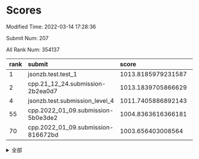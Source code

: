 # Scores

Modified Time: 2022-03-14 17:28:36

Submit Num: 207

All Rank Num: 354137

| rank |               submit               |       score        |       sigma        | pk_num |
| :--- | :--------------------------------- | :----------------- | :----------------- | :----- |
| 1    | jsonzb.test.test_1                 | 1013.8185979231587 | 0.8121829048145919 | 6842   |
| 2    | cpp.21_12_24.submission-2b2ea0d7   | 1013.1839705866629 | 0.8377838248615496 | 6849   |
| 4    | jsonzb.test.submission_level_4     | 1011.7405886892143 | 0.7800835829665805 | 6846   |
| 55   | cpp.2022_01_09.submission-5b0e3de2 | 1004.8363616366181 | 0.7245941943209461 | 6843   |
| 70   | cpp.2022_01_09.submission-816672bd | 1003.656403008564  | 0.7286597249566302 | 6844   |


<details>
<summary>全部</summary>

| rank |                 submit                 |       score        |       sigma        | pk_num |
| :--- | :------------------------------------- | :----------------- | :----------------- | :----- |
| 1    | jsonzb.test.test_1                     | 1013.8185979231587 | 0.8121829048145919 | 6842   |
| 2    | cpp.21_12_24.submission-2b2ea0d7       | 1013.1839705866629 | 0.8377838248615496 | 6849   |
| 3    | gobigger.level_3.submission_level_3_47 | 1011.901541407722  | 0.7942788435144789 | 6847   |
| 4    | jsonzb.test.submission_level_4         | 1011.7405886892143 | 0.7800835829665805 | 6846   |
| 5    | gobigger.level_3.submission_level_3_5  | 1011.5310765244108 | 0.7664497830684738 | 6842   |
| 6    | gobigger.level_3.submission_level_3_41 | 1011.3500016141745 | 0.7756323972625315 | 6842   |
| 7    | gobigger.level_3.submission_level_3_29 | 1011.1217071446663 | 0.756659940012829  | 6847   |
| 8    | gobigger.level_3.submission_level_3_18 | 1011.0900651350357 | 0.7551588741558104 | 6839   |
| 9    | gobigger.level_3.submission_level_3_30 | 1011.0501072528207 | 0.7702540925798382 | 6841   |
| 10   | gobigger.level_3.submission_level_3_20 | 1011.0286106824224 | 0.7519095988502097 | 6840   |
| 11   | gobigger.level_3.submission_level_3_33 | 1010.9961610047775 | 0.7696170388293758 | 6844   |
| 12   | gobigger.level_3.submission_level_3_42 | 1010.8870398549907 | 0.7521006337528894 | 6847   |
| 13   | gobigger.level_3.submission_level_3_49 | 1010.8567824038919 | 0.7868623197559694 | 6839   |
| 14   | gobigger.level_3.submission_level_3_40 | 1010.8181977534775 | 0.7671361653434178 | 6843   |
| 15   | gobigger.level_3.submission_level_3_2  | 1010.7956664825315 | 0.7940319684161254 | 6847   |
| 16   | gobigger.level_3.submission_level_3_12 | 1010.7691602204394 | 0.7848028594208812 | 6844   |
| 17   | gobigger.level_3.submission_level_3_19 | 1010.6208975872199 | 0.7929693509326617 | 6842   |
| 18   | gobigger.level_3.submission_level_3_34 | 1010.6089837842783 | 0.764575679298469  | 6842   |
| 19   | gobigger.level_3.submission_level_3_22 | 1010.5408206975602 | 0.7700058483389131 | 6843   |
| 20   | gobigger.level_3.submission_level_3_36 | 1010.4832348807112 | 0.7557752261789468 | 6838   |
| 21   | gobigger.level_3.submission_level_3_38 | 1010.3498252876673 | 0.7657983592877463 | 6841   |
| 22   | gobigger.level_3.submission_level_3_43 | 1010.3207158473948 | 0.7777570557758714 | 6837   |
| 23   | gobigger.level_3.submission_level_3_27 | 1010.2946705934447 | 0.7810565049920001 | 6842   |
| 24   | gobigger.level_3.submission_level_3_3  | 1010.2868154390424 | 0.7509151175585635 | 6847   |
| 25   | gobigger.level_3.submission_level_3_8  | 1010.1865821646763 | 0.7778008463589035 | 6845   |
| 26   | gobigger.level_3.submission_level_3_9  | 1010.1630110872011 | 0.7800973881645085 | 6842   |
| 27   | gobigger.level_3.submission_level_3_11 | 1010.1432488447048 | 0.7515643405118714 | 6836   |
| 28   | gobigger.level_3.submission_level_3_1  | 1010.1392742205145 | 0.7359178095917682 | 6843   |
| 29   | gobigger.level_3.submission_level_3_10 | 1010.0049045623366 | 0.7729145595434003 | 6845   |
| 30   | gobigger.level_3.submission_level_3_26 | 1009.9838163924887 | 0.7750731826304955 | 6847   |
| 31   | gobigger.level_3.submission_level_3_48 | 1009.9504150242875 | 0.7612789373190241 | 6845   |
| 32   | gobigger.level_3.submission_level_3_15 | 1009.8271217492361 | 0.7648202804069273 | 6841   |
| 33   | gobigger.level_3.submission_level_3_31 | 1009.8267104436298 | 0.7648018574370047 | 6841   |
| 34   | gobigger.level_3.submission_level_3_14 | 1009.8238287003715 | 0.7904721827604854 | 6844   |
| 35   | gobigger.level_3.submission_level_3_35 | 1009.8134269879594 | 0.7536909849231602 | 6844   |
| 36   | gobigger.level_3.submission_level_3_4  | 1009.7879091645179 | 0.7537914150980212 | 6844   |
| 37   | gobigger.level_3.submission_level_3_23 | 1009.7581587651836 | 0.7397365840893715 | 6837   |
| 38   | gobigger.level_3.submission_level_3_45 | 1009.7474424926098 | 0.7822774532040991 | 6847   |
| 39   | gobigger.level_3.submission_level_3_46 | 1009.699463149765  | 0.7754459829691359 | 6838   |
| 40   | gobigger.level_3.submission_level_3_7  | 1009.6725982308575 | 0.7508171275439512 | 6846   |
| 41   | gobigger.level_3.submission_level_3_6  | 1009.6486074701685 | 0.7813110238003819 | 6846   |
| 42   | gobigger.level_3.submission_level_3_37 | 1009.6433040952064 | 0.762539302718017  | 6840   |
| 43   | gobigger.level_3.submission_level_3_32 | 1009.6284184115979 | 0.7475368921522543 | 6843   |
| 44   | gobigger.level_3.submission_level_3_24 | 1009.4993226759693 | 0.7419414764457115 | 6847   |
| 45   | gobigger.level_3.submission_level_3_13 | 1009.4385833978872 | 0.7590155354255086 | 6842   |
| 46   | gobigger.level_3.submission_level_3_44 | 1009.4000575731357 | 0.7291309156719393 | 6848   |
| 47   | gobigger.level_3.submission_level_3_16 | 1009.2547191574206 | 0.7804632053152855 | 6845   |
| 48   | gobigger.level_3.submission_level_3_25 | 1009.2332893438809 | 0.7317369762674901 | 6837   |
| 49   | gobigger.level_3.submission_level_3_21 | 1009.0496541513428 | 0.7520890619049686 | 6844   |
| 50   | gobigger.level_3.submission_level_3_28 | 1009.0320298037033 | 0.7540519670045264 | 6846   |
| 51   | gobigger.level_3.submission_level_3_17 | 1008.9383977914486 | 0.7677775797938805 | 6843   |
| 52   | gobigger.level_3.submission_level_3_0  | 1008.5713126792854 | 0.7746831841288258 | 6845   |
| 53   | gobigger.level_3.submission_level_3_39 | 1008.3438312062148 | 0.7526045169527951 | 6842   |
| 54   | gobigger.level_1.submission_level_1_41 | 1005.2549144773045 | 0.721647872012799  | 6840   |
| 55   | cpp.2022_01_09.submission-5b0e3de2     | 1004.8363616366181 | 0.7245941943209461 | 6843   |
| 56   | gobigger.level_1.submission_level_1_44 | 1004.7528503341572 | 0.7223612326202647 | 6846   |
| 57   | gobigger.level_1.submission_level_1_9  | 1004.6836655221313 | 0.721725427602066  | 6842   |
| 58   | gobigger.level_1.submission_level_1_49 | 1004.4920399096868 | 0.7170839209160881 | 6844   |
| 59   | gobigger.level_1.submission_level_1_35 | 1004.306659265389  | 0.7267024198589558 | 6845   |
| 60   | gobigger.level_1.submission_level_1_42 | 1004.2852526609616 | 0.7222436503037903 | 6849   |
| 61   | gobigger.level_1.submission_level_1_11 | 1004.1154239778747 | 0.7173586802951927 | 6844   |
| 62   | gobigger.level_1.submission_level_1_48 | 1003.9985155936516 | 0.7197923143708683 | 6843   |
| 63   | gobigger.level_1.submission_level_1_27 | 1003.859292161424  | 0.7126056829612136 | 6844   |
| 64   | gobigger.level_1.submission_level_1_2  | 1003.8340019092813 | 0.7106188075273692 | 6837   |
| 65   | gobigger.level_1.submission_level_1_18 | 1003.7781594049026 | 0.7178577969333854 | 6841   |
| 66   | gobigger.level_1.submission_level_1_0  | 1003.7426656010772 | 0.7112907461941724 | 6842   |
| 67   | gobigger.level_1.submission_level_1_46 | 1003.7297614648795 | 0.7177729575490772 | 6841   |
| 68   | gobigger.level_1.submission_level_1_3  | 1003.6737687128687 | 0.7117588735256041 | 6844   |
| 69   | gobigger.level_1.submission_level_1_25 | 1003.6736955311834 | 0.714643507538693  | 6845   |
| 70   | cpp.2022_01_09.submission-816672bd     | 1003.656403008564  | 0.7286597249566302 | 6844   |
| 71   | gobigger.level_1.submission_level_1_34 | 1003.6535127739944 | 0.7150647740723495 | 6842   |
| 72   | gobigger.level_1.submission_level_1_14 | 1003.619688034529  | 0.6951871445977644 | 6843   |
| 73   | gobigger.level_1.submission_level_1_33 | 1003.6004794810186 | 0.7120575702177984 | 6841   |
| 74   | gobigger.level_1.submission_level_1_5  | 1003.5797812975424 | 0.7115415505067796 | 6837   |
| 75   | gobigger.level_1.submission_level_1_31 | 1003.5565582796078 | 0.7232945229029998 | 6840   |
| 76   | gobigger.level_1.submission_level_1_12 | 1003.5219149095861 | 0.718832588798434  | 6843   |
| 77   | gobigger.level_1.submission_level_1_23 | 1003.4601293196532 | 0.7148416081810579 | 6840   |
| 78   | gobigger.level_1.submission_level_1_4  | 1003.3807779175811 | 0.7157248437676562 | 6842   |
| 79   | gobigger.level_1.submission_level_1_32 | 1003.3428131928125 | 0.7110919946686561 | 6843   |
| 80   | gobigger.level_1.submission_level_1_29 | 1003.3074928855324 | 0.7204609515298859 | 6846   |
| 81   | gobigger.level_1.submission_level_1_1  | 1003.2714761446681 | 0.7294226703714459 | 6845   |
| 82   | gobigger.level_1.submission_level_1_6  | 1003.2168496414893 | 0.7150399819380382 | 6840   |
| 83   | gobigger.level_1.submission_level_1_26 | 1003.2010826341852 | 0.7079889349642416 | 6843   |
| 84   | gobigger.level_1.submission_level_1_13 | 1003.1662336013046 | 0.7181016646176679 | 6840   |
| 85   | gobigger.level_1.submission_level_1_39 | 1003.1457015973498 | 0.7221907561216198 | 6840   |
| 86   | gobigger.level_1.submission_level_1_19 | 1003.1159864192126 | 0.7200462617232778 | 6849   |
| 87   | gobigger.level_1.submission_level_1_21 | 1003.0688836665938 | 0.7263534052948504 | 6842   |
| 88   | gobigger.level_1.submission_level_1_30 | 1003.0588252508595 | 0.7197740963926488 | 6844   |
| 89   | gobigger.level_1.submission_level_1_47 | 1003.0448279452659 | 0.7170314947618642 | 6845   |
| 90   | gobigger.level_1.submission_level_1_7  | 1002.9818589078612 | 0.7168447850917239 | 6842   |
| 91   | gobigger.level_1.submission_level_1_10 | 1002.9758603337616 | 0.7073282964766089 | 6841   |
| 92   | gobigger.level_1.submission_level_1_22 | 1002.9044566587594 | 0.7232321482818708 | 6842   |
| 93   | gobigger.level_1.submission_level_1_40 | 1002.7668935913274 | 0.7181367727196841 | 6845   |
| 94   | gobigger.level_1.submission_level_1_16 | 1002.7418198983497 | 0.7189617101788508 | 6842   |
| 95   | gobigger.level_1.submission_level_1_17 | 1002.683344623603  | 0.7087713085642592 | 6842   |
| 96   | gobigger.level_1.submission_level_1_36 | 1002.675724830038  | 0.726708493599349  | 6843   |
| 97   | gobigger.level_1.submission_level_1_28 | 1002.6486131565013 | 0.7167087405405804 | 6845   |
| 98   | gobigger.level_1.submission_level_1_20 | 1002.5712813088154 | 0.7086188688583077 | 6847   |
| 99   | gobigger.level_1.submission_level_1_37 | 1002.5039231768022 | 0.7283970498197768 | 6841   |
| 100  | gobigger.level_1.submission_level_1_45 | 1002.4616932791729 | 0.709806601301748  | 6843   |
| 101  | gobigger.level_1.submission_level_1_8  | 1002.3349402553332 | 0.7169867532521853 | 6841   |
| 102  | gobigger.level_1.submission_level_1_38 | 1002.3037196945385 | 0.7052979377362313 | 6843   |
| 103  | gobigger.level_1.submission_level_1_43 | 1002.2850901255264 | 0.7108622748926791 | 6840   |
| 104  | gobigger.level_1.submission_level_1_15 | 1002.0117955684901 | 0.7055642258035505 | 6841   |
| 105  | gobigger.level_1.submission_level_1_24 | 1001.7364374817344 | 0.7092808061607881 | 6846   |
| 106  | gobigger.random.submission_random_19   | 997.4254412575982  | 0.7092329570230457 | 6844   |
| 107  | gobigger.random.submission_random_16   | 997.1398437353216  | 0.7052575122860473 | 6847   |
| 108  | gobigger.random.submission_random_21   | 997.0632131285129  | 0.712808494788995  | 6845   |
| 109  | gobigger.random.submission_random_8    | 997.0070964496592  | 0.7045365302370264 | 6842   |
| 110  | gobigger.random.submission_random_40   | 997.0051776572279  | 0.7148883775801108 | 6840   |
| 111  | gobigger.random.submission_random_24   | 996.9494084938449  | 0.7193371690550672 | 6848   |
| 112  | gobigger.random.submission_random_9    | 996.8258165531934  | 0.7037984744028045 | 6845   |
| 113  | gobigger.random.submission_random_39   | 996.7911855102053  | 0.7007831158026523 | 6840   |
| 114  | gobigger.random.submission_random_14   | 996.5473511256906  | 0.7083974142894791 | 6845   |
| 115  | gobigger.random.submission_random_13   | 996.5462358642548  | 0.71298236897221   | 6846   |
| 116  | gobigger.random.submission_random_26   | 996.5091130847295  | 0.7046974281246098 | 6841   |
| 117  | gobigger.random.submission_random_43   | 996.4866402340375  | 0.7137965835658058 | 6847   |
| 118  | gobigger.random.submission_random_41   | 996.4562048005874  | 0.7092546471983381 | 6840   |
| 119  | gobigger.random.submission_random_29   | 996.3934352531656  | 0.7288592640749082 | 6843   |
| 120  | gobigger.random.submission_random_48   | 996.3304762266379  | 0.717807478387953  | 6842   |
| 121  | gobigger.random.submission_random_28   | 996.2959531665873  | 0.7066610970144028 | 6842   |
| 122  | gobigger.random.submission_random_38   | 996.281558488876   | 0.7093035261488315 | 6841   |
| 123  | gobigger.random.submission_random_20   | 996.2762394881101  | 0.7113179925445523 | 6846   |
| 124  | gobigger.random.submission_random_33   | 996.2258329476934  | 0.7091434060699675 | 6841   |
| 125  | gobigger.random.submission_random_44   | 996.2052039172677  | 0.7073403296094922 | 6845   |
| 126  | gobigger.random.submission_random_12   | 996.1866460032942  | 0.7047143311868693 | 6847   |
| 127  | gobigger.random.submission_random_11   | 996.1490414943498  | 0.714187222136207  | 6842   |
| 128  | gobigger.random.submission_random_37   | 996.0478984819202  | 0.7067743037313013 | 6848   |
| 129  | gobigger.random.submission_random_2    | 995.9972803564442  | 0.7097584130253745 | 6840   |
| 130  | gobigger.random.submission_random_6    | 995.9918771761089  | 0.7229372399386175 | 6843   |
| 131  | gobigger.random.submission_random_36   | 995.9857826524124  | 0.714913995956219  | 6846   |
| 132  | gobigger.random.submission_random_23   | 995.8603334888872  | 0.7104130933100932 | 6846   |
| 133  | gobigger.random.submission_random_17   | 995.8477597743395  | 0.7212246817186434 | 6839   |
| 134  | gobigger.random.submission_random_25   | 995.8294144549669  | 0.7006730608824799 | 6840   |
| 135  | gobigger.random.submission_random_35   | 995.8166592575009  | 0.7108147824851053 | 6843   |
| 136  | gobigger.random.submission_random_42   | 995.7300886936042  | 0.7184136517498869 | 6845   |
| 137  | gobigger.random.submission_random_22   | 995.712375514187   | 0.7260809328623548 | 6849   |
| 138  | gobigger.random.submission_random_32   | 995.6387213925143  | 0.7124787959975014 | 6843   |
| 139  | gobigger.random.submission_random_4    | 995.5780767841519  | 0.7135457212396685 | 6839   |
| 140  | gobigger.random.submission_random_47   | 995.519267306716   | 0.70888171016583   | 6845   |
| 141  | gobigger.random.submission_random_1    | 995.4744546541327  | 0.7110689623396534 | 6843   |
| 142  | gobigger.random.submission_random_0    | 995.4255532192582  | 0.7162318778254948 | 6847   |
| 143  | gobigger.random.submission_random_46   | 995.3819215555646  | 0.7015146690902115 | 6844   |
| 144  | gobigger.random.submission_random_7    | 995.3556526104387  | 0.7112881419480451 | 6842   |
| 145  | gobigger.random.submission_random_34   | 995.2601632249037  | 0.7176160178740145 | 6837   |
| 146  | gobigger.random.submission_random_30   | 995.1903355861779  | 0.6971581094311228 | 6838   |
| 147  | gobigger.random.submission_random_31   | 995.1607873401631  | 0.7061563103820541 | 6847   |
| 148  | gobigger.random.submission_random_45   | 995.0854418745828  | 0.7257804755043389 | 6842   |
| 149  | gobigger.random.submission_random_18   | 995.0558558265609  | 0.7057191164452267 | 6843   |
| 150  | gobigger.random.submission_random_27   | 995.0485841864609  | 0.7118804863961831 | 6843   |
| 151  | gobigger.random.submission_random_49   | 995.0437184378732  | 0.7340813698055167 | 6844   |
| 152  | gobigger.random.submission_random_3    | 995.0096050861904  | 0.7123891954803065 | 6848   |
| 153  | gobigger.random.submission_random_5    | 994.9344218284928  | 0.7188966276755624 | 6846   |
| 154  | gobigger.random.submission_random_15   | 994.8245694734557  | 0.7051451207953873 | 6843   |
| 155  | gobigger.random.submission_random_10   | 994.6080558071279  | 0.7119967809046631 | 6845   |
| 156  | gobigger.level_2.submission_level_2_46 | 994.2197166423604  | 0.722340619771955  | 6846   |
| 157  | gobigger.level_2.submission_level_2_20 | 993.8270906946218  | 0.7317867646012721 | 6844   |
| 158  | gobigger.level_2.submission_level_2_45 | 993.7557343810591  | 0.7365396545576299 | 6842   |
| 159  | gobigger.level_2.submission_level_2_6  | 993.330419623066   | 0.7380700224274417 | 6847   |
| 160  | gobigger.level_2.submission_level_2_35 | 993.2524277063312  | 0.7362003992894943 | 6843   |
| 161  | gobigger.level_2.submission_level_2_26 | 993.1558463089552  | 0.7439495605898281 | 6843   |
| 162  | gobigger.level_2.submission_level_2_47 | 993.0492553635866  | 0.7398918563931205 | 6841   |
| 163  | gobigger.level_2.submission_level_2_30 | 993.0355348385937  | 0.7395592080201366 | 6844   |
| 164  | gobigger.level_2.submission_level_2_2  | 992.8687601515255  | 0.735863400112719  | 6842   |
| 165  | gobigger.level_2.submission_level_2_42 | 992.829565658892   | 0.7558754722556068 | 6845   |
| 166  | gobigger.level_2.submission_level_2_11 | 992.8202390547989  | 0.7415360835151208 | 6840   |
| 167  | gobigger.level_2.submission_level_2_3  | 992.8010879571773  | 0.7268857537247506 | 6845   |
| 168  | gobigger.level_2.submission_level_2_0  | 992.7435881205174  | 0.7337995742682069 | 6845   |
| 169  | gobigger.level_2.submission_level_2_22 | 992.7072677509426  | 0.7396454038963437 | 6841   |
| 170  | gobigger.level_2.submission_level_2_16 | 992.6288741817823  | 0.7340861766491394 | 6845   |
| 171  | gobigger.level_2.submission_level_2_14 | 992.6265105648623  | 0.7268002661345077 | 6841   |
| 172  | gobigger.level_2.submission_level_2_24 | 992.5870047270153  | 0.7527066354023895 | 6841   |
| 173  | gobigger.level_2.submission_level_2_27 | 992.408493417056   | 0.743377300820486  | 6846   |
| 174  | gobigger.level_2.submission_level_2_21 | 992.3906574035916  | 0.7449328932443678 | 6840   |
| 175  | gobigger.level_2.submission_level_2_13 | 992.3131622407022  | 0.7505166940702097 | 6846   |
| 176  | gobigger.level_2.submission_level_2_19 | 992.2671262391318  | 0.7463199103319857 | 6848   |
| 177  | gobigger.level_2.submission_level_2_43 | 992.2236707336366  | 0.7517568910037311 | 6844   |
| 178  | gobigger.level_2.submission_level_2_39 | 992.1932628096696  | 0.7392050950086655 | 6846   |
| 179  | gobigger.level_2.submission_level_2_17 | 992.1876354655856  | 0.7456052470649928 | 6838   |
| 180  | gobigger.level_2.submission_level_2_15 | 992.1507830106373  | 0.7322579508427611 | 6844   |
| 181  | gobigger.level_2.submission_level_2_44 | 992.1456328858745  | 0.7429194553201474 | 6842   |
| 182  | gobigger.level_2.submission_level_2_5  | 992.1158230675567  | 0.7326064511901166 | 6848   |
| 183  | gobigger.level_2.submission_level_2_1  | 992.0757934135825  | 0.746481389953311  | 6848   |
| 184  | gobigger.level_2.submission_level_2_41 | 991.9562251998414  | 0.7520329176280994 | 6839   |
| 185  | gobigger.level_2.submission_level_2_49 | 991.698397245415   | 0.7557923889208374 | 6844   |
| 186  | gobigger.level_2.submission_level_2_10 | 991.5235729053244  | 0.7623774033498281 | 6842   |
| 187  | gobigger.level_2.submission_level_2_28 | 991.5213368877658  | 0.7421599921247315 | 6846   |
| 188  | gobigger.level_2.submission_level_2_37 | 991.4774948995226  | 0.7577819324112528 | 6845   |
| 189  | gobigger.level_2.submission_level_2_33 | 991.4509859247062  | 0.7477706470151828 | 6845   |
| 190  | gobigger.level_2.submission_level_2_31 | 991.4437296760555  | 0.7342771793493523 | 6844   |
| 191  | gobigger.level_2.submission_level_2_7  | 991.4315672920444  | 0.7490972551799913 | 6847   |
| 192  | gobigger.level_2.submission_level_2_18 | 991.3171717533895  | 0.7348652295438084 | 6845   |
| 193  | gobigger.level_2.submission_level_2_23 | 991.3147777511814  | 0.7432605543632191 | 6844   |
| 194  | gobigger.level_2.submission_level_2_48 | 991.2992924335575  | 0.7524701937560191 | 6844   |
| 195  | gobigger.level_2.submission_level_2_4  | 991.2276313195625  | 0.7628928352836146 | 6844   |
| 196  | gobigger.level_2.submission_level_2_36 | 991.1847432830309  | 0.7780163617722424 | 6843   |
| 197  | gobigger.level_2.submission_level_2_25 | 991.1791487607038  | 0.771782843531783  | 6836   |
| 198  | gobigger.level_2.submission_level_2_34 | 991.1560125998543  | 0.7507458015029368 | 6841   |
| 199  | gobigger.level_2.submission_level_2_40 | 990.9041745322027  | 0.7561217918796008 | 6841   |
| 200  | gobigger.level_2.submission_level_2_12 | 990.869787058154   | 0.7715923796427612 | 6846   |
| 201  | gobigger.level_2.submission_level_2_29 | 990.8482625525653  | 0.7485123176772935 | 6844   |
| 202  | gobigger.level_2.submission_level_2_32 | 990.5889553220654  | 0.7573434319928517 | 6843   |
| 203  | gobigger.level_2.submission_level_2_8  | 990.4194590948642  | 0.7601529156361426 | 6840   |
| 204  | gobigger.level_2.submission_level_2_9  | 989.7019443978346  | 0.7689532232275836 | 6843   |
| 205  | gobigger.level_2.submission_level_2_38 | 989.6701708141834  | 0.7789448965687912 | 6844   |
| 206  | gobigger.none.submission_none_1        | 975.0548821164023  | 1.5753573443817015 | 6846   |
| 207  | gobigger.none.submission_none_0        | 974.7396609976095  | 1.6725415736656721 | 6846   |

</details>